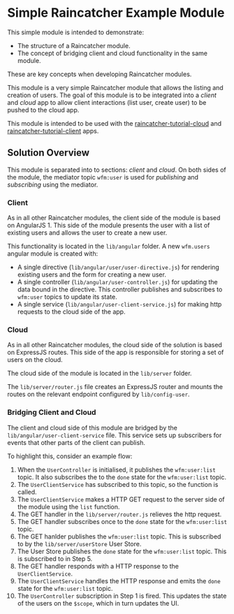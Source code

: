 # Simple Raincatcher Example Module

This simple module is intended to demonstrate:
 
 - The structure of a Raincatcher module.
 - The concept of bridging client and cloud functionality in the same module.
 
These are key concepts when developing Raincatcher modules.
 
This module is a very simple Raincatcher module that allows the listing and creation of users. The goal of this module is to be integrated into a *client* and *cloud* app to allow client interactions (list user, create user) to be pushed to the cloud app. 

This module is intended to be used with the [raincatcher-tutorial-cloud](https://github.com/feedhenry-raincatcher/raincatcher-tutorial-cloud) and [raincatcher-tutorial-client](https://github.com/feedhenry-raincatcher/raincatcher-tutorial-client) apps.

## Solution Overview

This module is separated into to sections: *client* and *cloud*. On both sides of the module, the mediator topic `wfm:user` is used for *publishing* and *subscribing* using the mediator.

### Client

As in all other Raincatcher modules, the client side of the module is based on AngularJS 1. This side of the module presents the user with a list of existing users and allows the user to create a new user.

This functionality is located in the `lib/angular` folder. A new `wfm.users` angular module is created with: 


- A single directive (`lib/angular/user/user-directive.js`) for rendering existing users and the form for creating a new user.
- A single controller (`lib/angular/user-controller.js`) for updating the data bound in the directive. This controller publishes and subscribes to `wfm:user` topics to update its state.
- A single service (`lib/angular/user-client-service.js`) for making http requests to the cloud side of the app.


### Cloud

As in all other Raincatcher modules, the cloud side of the solution is based on ExpressJS routes. This side of the app is responsible for storing a set of users on the cloud.

The cloud side of the module is located in the `lib/server` folder.

The `lib/server/router.js` file creates an ExpressJS router and mounts the routes on the relevant endpoint configured by `lib/config-user`.


### Bridging Client and Cloud

The client and cloud side of this module are bridged by the `lib/angular/user-client-service` file. This service sets up subscribers for events that other parts of the client can publish.

To highlight this, consider an example flow:

1. When the `UserController` is initialised, it publishes the `wfm:user:list` topic. It also subscribes the to the `done` state for the `wfm:user:list` topic.
2. The `UserClientService` has subscribed to this topic, so the function is called.
3. The `UserClientService` makes a HTTP GET request to the server side of the module using the `list` function.
4. The GET handler in the `lib/server/router.js` relieves the http request.
5. The GET handler subscribes once to the `done` state for the `wfm:user:list` topic.
6. The GET hanlder publishes the `wfm:user:list` topic. This is subscribed to by the `lib/server/userStore` User Store.
7. The User Store publishes the `done` state for the `wfm:user:list` topic. This is subscribed to in Step 5.
8. The GET handler responds with a HTTP response to the `UserClientService`.
9. The `UserClientService` handles the HTTP response and emits the `done` state for the `wfm:user:list` topic.
10. The `UserController` subscription in Step 1 is fired. This updates the state of the users on the `$scope`, which in turn updates the UI.